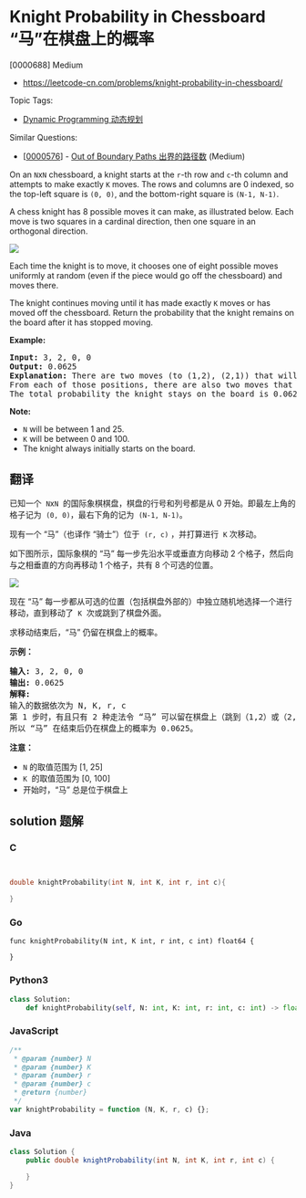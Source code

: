 # Knight Probability in Chessboard “马”在棋盘上的概率

[0000688] Medium

- https://leetcode-cn.com/problems/knight-probability-in-chessboard/

Topic Tags:

- [Dynamic Programming 动态规划](https://leetcode-cn.com/tag/dynamic-programming/)

Similar Questions:

- [[0000576](https://leetcode-cn.com/problems/out-of-boundary-paths/)] - [Out of Boundary Paths 出界的路径数](./0000576.out-of-boundary-paths.md) (Medium)

On an `N`x`N` chessboard, a knight starts at the `r`\-th row and `c`\-th column and attempts to make exactly `K` moves. The rows and columns are 0 indexed, so the top-left square is `(0, 0)`, and the bottom-right square is `(N-1, N-1)`.

A chess knight has 8 possible moves it can make, as illustrated below. Each move is two squares in a cardinal direction, then one square in an orthogonal direction.

![](https://assets.leetcode.com/uploads/2018/10/12/knight.png)

Each time the knight is to move, it chooses one of eight possible moves uniformly at random (even if the piece would go off the chessboard) and moves there.

The knight continues moving until it has made exactly `K` moves or has moved off the chessboard. Return the probability that the knight remains on the board after it has stopped moving.

**Example:**

<pre><b>Input:</b> 3, 2, 0, 0
<b>Output:</b> 0.0625
<b>Explanation:</b> There are two moves (to (1,2), (2,1)) that will keep the knight on the board.
From each of those positions, there are also two moves that will keep the knight on the board.
The total probability the knight stays on the board is 0.0625.
</pre>

**Note:**

- `N` will be between 1 and 25.
- `K` will be between 0 and 100.
- The knight always initially starts on the board.

## 翻译

已知一个  `N`x`N`  的国际象棋棋盘，棋盘的行号和列号都是从 0 开始。即最左上角的格子记为  `(0, 0)`，最右下角的记为  `(N-1, N-1)`。

现有一个 “马”（也译作 “骑士”）位于  `(r, c)` ，并打算进行  `K` 次移动。

如下图所示，国际象棋的 “马” 每一步先沿水平或垂直方向移动 2 个格子，然后向与之相垂直的方向再移动 1 个格子，共有 8 个可选的位置。

![](https://assets.leetcode-cn.com/aliyun-lc-upload/uploads/2018/10/12/knight.png)

现在 “马” 每一步都从可选的位置（包括棋盘外部的）中独立随机地选择一个进行移动，直到移动了  `K`  次或跳到了棋盘外面。

求移动结束后，“马” 仍留在棋盘上的概率。

**示例：**

<pre><strong>输入:</strong> 3, 2, 0, 0
<strong>输出:</strong> 0.0625
<strong>解释:</strong> 
输入的数据依次为 N, K, r, c
第 1 步时，有且只有 2 种走法令 “马” 可以留在棋盘上（跳到（1,2）或（2,1））。对于以上的两种情况，各自在第2步均有且只有2种走法令 “马” 仍然留在棋盘上。
所以 “马” 在结束后仍在棋盘上的概率为 0.0625。
</pre>

**注意：**

- `N` 的取值范围为 \[1, 25\]
- `K`  的取值范围为 \[0, 100\]
- 开始时，“马” 总是位于棋盘上

## solution 题解

### C

```c


double knightProbability(int N, int K, int r, int c){

}


```

### Go

```golang
func knightProbability(N int, K int, r int, c int) float64 {

}
```

### Python3

```python
class Solution:
    def knightProbability(self, N: int, K: int, r: int, c: int) -> float:

```

### JavaScript

```javascript
/**
 * @param {number} N
 * @param {number} K
 * @param {number} r
 * @param {number} c
 * @return {number}
 */
var knightProbability = function (N, K, r, c) {};
```

### Java

```java
class Solution {
    public double knightProbability(int N, int K, int r, int c) {

    }
}
```
